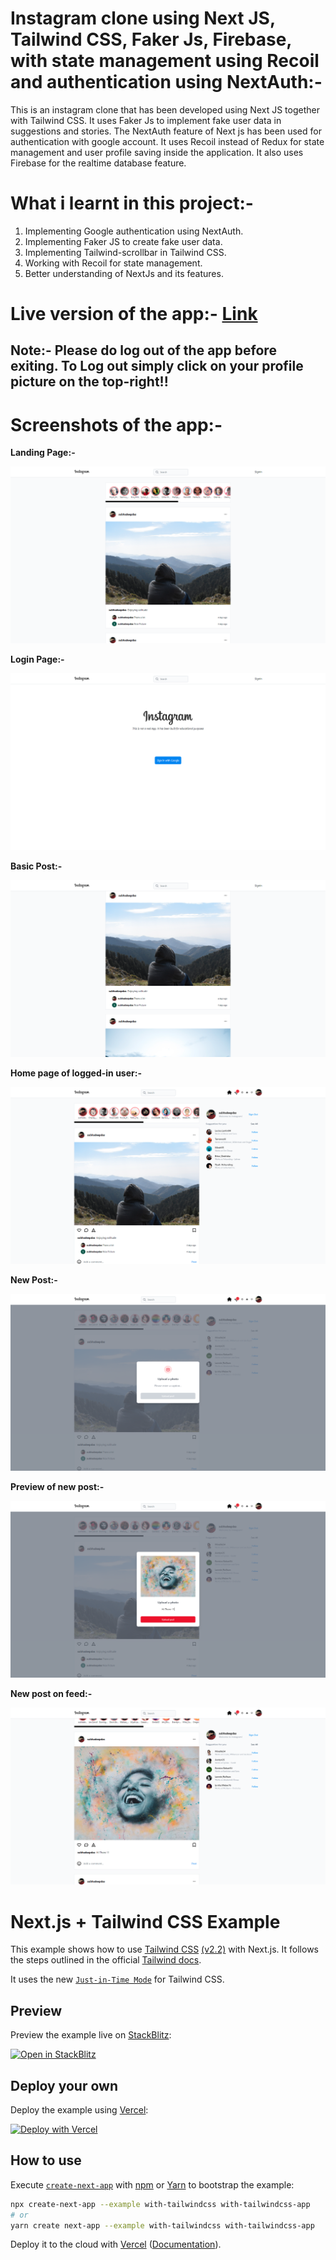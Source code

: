 # Instagram clone using Next JS, Tailwind CSS, Faker Js, Firebase, with state management using Recoil and authentication using NextAuth:-
This is an instagram clone that has been developed using Next JS together with Tailwind CSS. It uses Faker Js to implement fake user data in suggestions and stories. The NextAuth feature of Next js has been used for authentication with google account. It uses Recoil instead of Redux for state management and user profile saving inside the application. It also uses Firebase for the realtime database feature.

# What i learnt in this project:-
1) Implementing Google authentication using NextAuth.
2) Implementing Faker JS to create fake user data.
3) Implementing Tailwind-scrollbar in Tailwind CSS.
4) Working with Recoil for state management.
5) Better understanding of NextJs and its features.  


# Live version of the app:- [Link](https://instagram-clone-subhadeep-das.vercel.app/)

## Note:- Please do log out of the app before exiting. To Log out simply click on your profile picture on the top-right!!

# Screenshots of the app:-
<p><b>Landing Page:-</b></p>
<img src="./ss/s1.png" alt="pic1" />
<p><b>Login Page:-</b></p>
<img src="./ss/s3.png" alt="pic2" />
<p><b>Basic Post:-</b></p>
<img src="./ss/s2.png" alt="pic3" />
<p><b>Home page of logged-in user:-</b></p>
<img src="./ss/s4.png" alt="pic4" />
<p><b>New Post:-</b></p>
<img src="./ss/s5.png" alt="pic4" />
<p><b>Preview of new post:-</b></p>
<img src="./ss/s6.png" alt="pic4" />
<p><b>New post on feed:-</b></p>
<img src="./ss/s7.png" alt="pic4" />



# Next.js + Tailwind CSS Example

This example shows how to use [Tailwind CSS](https://tailwindcss.com/) [(v2.2)](https://blog.tailwindcss.com/tailwindcss-2-2) with Next.js. It follows the steps outlined in the official [Tailwind docs](https://tailwindcss.com/docs/guides/nextjs).

It uses the new [`Just-in-Time Mode`](https://tailwindcss.com/docs/just-in-time-mode) for Tailwind CSS.

## Preview

Preview the example live on [StackBlitz](http://stackblitz.com/):

[![Open in StackBlitz](https://developer.stackblitz.com/img/open_in_stackblitz.svg)](https://stackblitz.com/github/vercel/next.js/tree/canary/examples/with-tailwindcss)

## Deploy your own

Deploy the example using [Vercel](https://vercel.com?utm_source=github&utm_medium=readme&utm_campaign=next-example):

[![Deploy with Vercel](https://vercel.com/button)](https://vercel.com/new/git/external?repository-url=https://github.com/vercel/next.js/tree/canary/examples/with-tailwindcss&project-name=with-tailwindcss&repository-name=with-tailwindcss)

## How to use

Execute [`create-next-app`](https://github.com/vercel/next.js/tree/canary/packages/create-next-app) with [npm](https://docs.npmjs.com/cli/init) or [Yarn](https://yarnpkg.com/lang/en/docs/cli/create/) to bootstrap the example:

```bash
npx create-next-app --example with-tailwindcss with-tailwindcss-app
# or
yarn create next-app --example with-tailwindcss with-tailwindcss-app
```

Deploy it to the cloud with [Vercel](https://vercel.com/new?utm_source=github&utm_medium=readme&utm_campaign=next-example) ([Documentation](https://nextjs.org/docs/deployment)).
